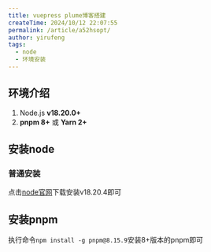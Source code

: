 ```yaml
---
title: vuepress plume博客搭建
createTime: 2024/10/12 22:07:55
permalink: /article/a52hsopt/
author: yirufeng
tags:
  - node
  - 环境安装
---
```



## 环境介绍
1. Node.js **v18.20.0+**
2. **pnpm 8+** 或 **Yarn 2+**

## 安装node

### 普通安装
点击[node官网](https://nodejs.org/zh-cn/download/package-manager)下载安装v18.20.4即可

## 安装pnpm
执行命令`npm install -g pnpm@8.15.9`安装8+版本的pnpm即可

<!-- more -->
